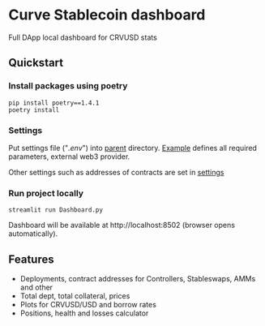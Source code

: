 # Curve Stablecoin dashboard

Full DApp local dashboard for CRVUSD stats

## Quickstart

### Install packages using poetry

```shell
pip install poetry==1.4.1
poetry install
```

### Settings

Put settings file ("_.env_") into [parent](.) directory.
[Example](./.env-example) defines all required parameters, 
external web3 provider.

Other settings such as addresses of contracts are set in [settings](./settings.py)

### Run project locally

```shell
streamlit run Dashboard.py
```

Dashboard will be available at http://localhost:8502 (browser opens automatically).

## Features

- Deployments, contract addresses for Controllers, Stableswaps, AMMs and other
- Total dept, total collateral, prices
- Plots for CRVUSD/USD and borrow rates
- Positions, health and losses calculator
